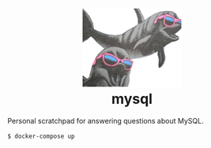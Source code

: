 <h1 align="center">
  <img src="mysql.gif" width=200 alt=""><br>
  mysql<br>
</h1>

Personal scratchpad for answering questions about MySQL.

```terminal
$ docker-compose up
```